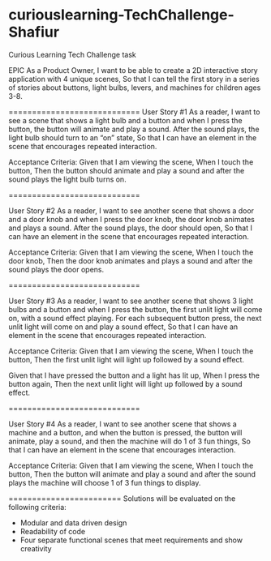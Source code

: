 # curiouslearning-TechChallenge-Shafiur
Curious Learning Tech Challenge task

EPIC
As a Product Owner,
I want to be able to create a 2D interactive story application with 4 unique scenes,
So that I can tell the first story in a series of stories about buttons, light bulbs, levers, and machines for children ages 3-8.

============================
User Story #1
As a reader,
I want to see a scene that shows a light bulb and a button and when I press the button, the button will animate and play a sound. After the sound plays, the light bulb should turn to an “on” state,
So that I can have an element in the scene that encourages repeated interaction.

Acceptance Criteria:
Given that I am viewing the scene,
When I touch the button,
Then the button should animate and play a sound and after the sound plays the light bulb turns on.

============================

User Story #2
As a reader,
I want to see another scene that shows a door and a door knob and when I press the door knob, the door knob animates and plays a sound. After the sound plays, the door should open,
So that I can have an element in the scene that encourages repeated interaction.

Acceptance Criteria:
Given that I am viewing the scene,
When I touch the door knob,
Then the door knob animates and plays a sound and after the sound plays the door opens.

============================

User Story #3
As a reader,
I want to see another scene that shows 3 light bulbs and a button and when I press the button, the first unlit light will come on, with a sound effect playing. For each subsequent button press, the next unlit light will come on and play a sound effect,
So that I can have an element in the scene that encourages repeated interaction.

Acceptance Criteria:
Given that I am viewing the scene,
When I touch the button,
Then the first unlit light will light up followed by a sound effect.

Given that I have pressed the button and a light has lit up,
When I press the button again,
Then the next unlit light will light up followed by a sound effect.

============================

User Story #4
As a reader,
I want to see another scene that shows a machine and a button, and when the button is pressed, the button will animate, play a sound, and then the machine will do 1 of 3 fun things,
So that I can have an element in the scene that encourages interaction.

Acceptance Criteria:
Given that I am viewing the scene,
When I touch the button,
Then the button will animate and play a sound and after the sound plays the machine will choose 1 of 3 fun things to display.

========================
Solutions will be evaluated on the following criteria:
 * Modular and data driven design
 * Readability of code
 * Four separate functional scenes that meet requirements and show creativity

